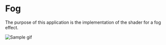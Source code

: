 # Fog

The purpose of this application is the implementation of the shader for a fog effect.

![Sample gif](./sample/sample.gif)
